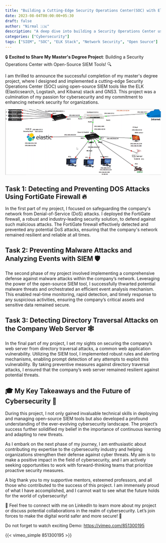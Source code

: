 ```yaml
---
title: "Building a Cutting-Edge Security Operations Center(SOC) with Elasticsearch and Fortiget"
date: 2023-08-04T00:00:00+05:30
draft: false
author: "Nirmal 🇮🇳"
description: "A deep dive into building a Security Operations Center using open-source SIEM tools as part of a master's degree project."
categories: ["Cybersecurity"]
tags: ["SIEM", "SOC", "ELK Stack", "Network Security", "Open Source"]
---
```


🔒 **Excited to Share My Master's Degree Project**: Building a Security Operations Center with Open-Source SIEM Tools! 🔍

I am thrilled to announce the successful completion of my master's degree project, where I designed and implemented a cutting-edge Security Operations Center (SOC) using open-source SIEM tools like the ELK (Elasticsearch, Logstash, and Kibana) stack and GNS3. This project was a culmination of my passion for cybersecurity and my commitment to enhancing network security for organizations.


![FortiGate Firewall in Action](/static/images/soc-project.png)


## Task 1: Detecting and Preventing DOS Attacks Using FortiGate Firewall 🔥

In the first part of my project, I focused on safeguarding the company's network from Denial-of-Service (DoS) attacks. I deployed the FortiGate firewall, a robust and industry-leading security solution, to defend against such malicious attacks. The FortiGate firewall effectively detected and prevented any potential DoS attacks, ensuring that the company's network remained resilient and reliable at all times.



## Task 2: Preventing Malware Attacks and Analyzing Events with SIEM 🛡️

The second phase of my project involved implementing a comprehensive defense against malware attacks within the company’s network. Leveraging the power of the open-source SIEM tool, I successfully thwarted potential malware threats and orchestrated an efficient event analysis mechanism. This enabled real-time monitoring, rapid detection, and timely response to any suspicious activities, ensuring the company’s critical assets and sensitive data remained secure.

## Task 3: Detecting Directory Traversal Attacks on the Company Web Server 🕸️

In the final part of my project, I set my sights on securing the company’s web server from directory traversal attacks, a common web application vulnerability. Utilizing the SIEM tool, I implemented robust rules and alerting mechanisms, enabling prompt detection of any attempts to exploit this vulnerability. By taking preventive measures against directory traversal attacks, I ensured that the company’s web server remained resilient against potential threats.

## 🎓 My Key Takeaways and the Future of Cybersecurity 🚀

During this project, I not only gained invaluable technical skills in deploying and managing open-source SIEM tools but also developed a profound understanding of the ever-evolving cybersecurity landscape. The project’s success further solidified my belief in the importance of continuous learning and adapting to new threats.

As I embark on the next phase of my journey, I am enthusiastic about contributing my expertise to the cybersecurity industry and helping organizations strengthen their defense against cyber threats. My aim is to make a positive impact in the field of cybersecurity, and I am actively seeking opportunities to work with forward-thinking teams that prioritize proactive security measures.

A big thank you to my supportive mentors, esteemed professors, and all those who contributed to the success of this project. I am immensely proud of what I have accomplished, and I cannot wait to see what the future holds for the world of cybersecurity!

📩 Feel free to connect with me on LinkedIn to learn more about my project or discuss potential collaborations in the realm of cybersecurity. Let’s join forces to make the digital world safer and more secure! 🤝

Do not forget to watch exciting Demo: https://vimeo.com/851300195

{{< vimeo_simple 851300195 >}}

